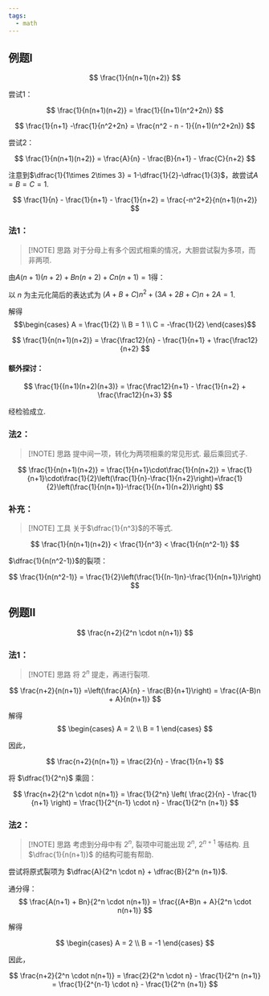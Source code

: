 ```yaml
---
tags:
  - math
---
```


## 例题I

$$
\frac{1}{n(n+1)(n+2)}
$$

尝试1：

$$
\frac{1}{n(n+1)(n+2)} = \frac{1}{(n+1)(n^2+2n)}
$$

$$
\frac{1}{n+1} -\frac{1}{n^2+2n} = \frac{n^2 - n - 1}{(n+1)(n^2+2n)}
$$

尝试2：

$$
\frac{1}{n(n+1)(n+2)} = \frac{A}{n} - \frac{B}{n+1} - \frac{C}{n+2}
$$

注意到$\dfrac{1}{1\times 2\times 3} = 1-\dfrac{1}{2}-\dfrac{1}{3}$，故尝试$A=B=C=1$.

$$
\frac{1}{n} - \frac{1}{n+1} - \frac{1}{n+2} = \frac{-n^2+2}{n(n+1)(n+2)}
$$

### 法1：

> [!NOTE] 思路
> 对于分母上有多个因式相乘的情况，大胆尝试裂为多项，而非两项.

由$A(n+1)(n+2)+Bn(n+2)+Cn(n+1) = 1$得：

以 $n$ 为主元化简后的表达式为 $(A + B + C)n^2 + (3A + 2B + C)n + 2A = 1$.

解得
$$\begin{cases}
A = \frac{1}{2} \\
B = 1 \\
C = -\frac{1}{2}
\end{cases}$$

$$
\frac{1}{n(n+1)(n+2)} = \frac{\frac12}{n} - \frac{1}{n+1} + \frac{\frac12}{n+2}
$$

#### 额外探讨：

$$
\frac{1}{(n+1)(n+2)(n+3)} = \frac{\frac12}{n+1} - \frac{1}{n+2} + \frac{\frac12}{n+3}
$$

经检验成立.

### 法2：

> [!NOTE] 思路
> 提中间一项，转化为两项相乘的常见形式. 最后乘回式子.

$$
\frac{1}{n(n+1)(n+2)} = \frac{1}{n+1}\cdot\frac{1}{n(n+2)} = \frac{1}{n+1}\cdot\frac{1}{2}\left(\frac{1}{n}-\frac{1}{n+2}\right)=\frac{1}{2}\left(\frac{1}{n(n+1)}-\frac{1}{(n+1)(n+2)}\right)
$$

### 补充：

> [!NOTE] 工具
> 关于$\dfrac{1}{n^3}$的不等式.

$$
\frac{1}{n(n+1)(n+2)} < \frac{1}{n^3} < \frac{1}{n(n^2-1)}
$$

$\dfrac{1}{n(n^2-1)}$的裂项：

$$
\frac{1}{n(n^2-1)} = \frac{1}{2}\left(\frac{1}{(n-1)n}-\frac{1}{n(n+1)}\right)
$$

## 例题II

$$
\frac{n+2}{2^n \cdot n(n+1)}
$$

### 法1：

> [!NOTE] 思路
> 将 $2^n$ 提走，再进行裂项.

$$
\frac{n+2}{n(n+1)} =\left(\frac{A}{n} - \frac{B}{n+1}\right) = \frac{(A-B)n + A}{n(n+1)}
$$

解得
$$
\begin{cases}
A = 2 \\
B = 1
\end{cases}
$$

因此，

$$
\frac{n+2}{n(n+1)} = \frac{2}{n} - \frac{1}{n+1}
$$

将 $\dfrac{1}{2^n}$ 乘回：

$$
\frac{n+2}{2^n \cdot n(n+1)} = \frac{1}{2^n} \left( \frac{2}{n} - \frac{1}{n+1} \right) = \frac{1}{2^{n-1} \cdot n} - \frac{1}{2^n (n+1)}
$$

### 法2：

> [!NOTE] 思路
> 考虑到分母中有 $2^n$, 裂项中可能出现 $2^n$, $2^{n+1}$ 等结构. 且 $\dfrac{1}{n(n+1)}$ 的结构可能有帮助.

尝试将原式裂项为 $\dfrac{A}{2^n \cdot n} + \dfrac{B}{2^n (n+1)}$.

通分得：
$$
\frac{A(n+1) + Bn}{2^n \cdot n(n+1)} = \frac{(A+B)n + A}{2^n \cdot n(n+1)}
$$

解得

$$
\begin{cases}
A = 2 \\
B = -1
\end{cases}
$$

因此，

$$
\frac{n+2}{2^n \cdot n(n+1)} = \frac{2}{2^n \cdot n} - \frac{1}{2^n (n+1)} = \frac{1}{2^{n-1} \cdot n} - \frac{1}{2^n (n+1)}
$$